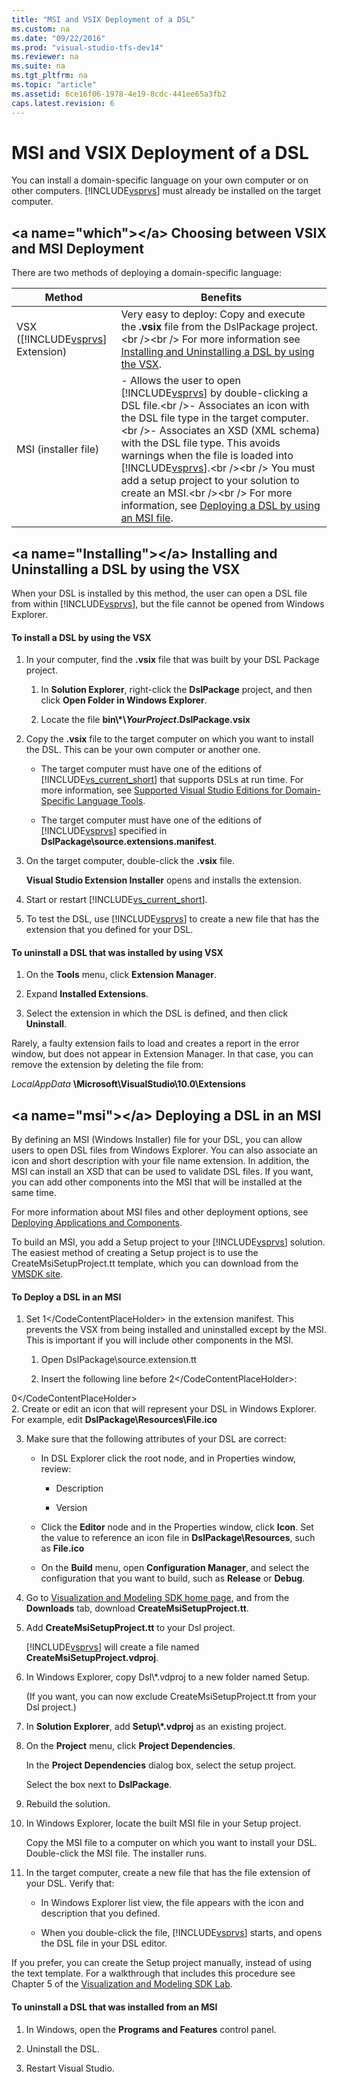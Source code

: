 ```yaml
---
title: "MSI and VSIX Deployment of a DSL"
ms.custom: na
ms.date: "09/22/2016"
ms.prod: "visual-studio-tfs-dev14"
ms.reviewer: na
ms.suite: na
ms.tgt_pltfrm: na
ms.topic: "article"
ms.assetid: 6ce16f06-1978-4e19-8cdc-441ee65a3fb2
caps.latest.revision: 6
---
```

# MSI and VSIX Deployment of a DSL
You can install a domain-specific language on your own computer or on other computers. [!INCLUDE[vsprvs](../vs140/includes/vsprvs_md.md)] must already be installed on the target computer.  
  
##  \<a name="which">\</a> Choosing between VSIX and MSI Deployment  
 There are two methods of deploying a domain-specific language:  
  
|Method|Benefits|  
|------------|--------------|  
|VSX ([!INCLUDE[vsprvs](../vs140/includes/vsprvs_md.md)] Extension)|Very easy to deploy: Copy and execute the **.vsix** file from the DslPackage project.\<br />\<br /> For more information see [Installing and Uninstalling a DSL by using the VSX](#Installing).|  
|MSI (installer file)|-   Allows the user to open [!INCLUDE[vsprvs](../vs140/includes/vsprvs_md.md)] by double-clicking a DSL file.\<br />-   Associates an icon with the DSL file type in the target computer.\<br />-   Associates an XSD (XML schema) with the DSL file type. This avoids warnings when the file is loaded into [!INCLUDE[vsprvs](../vs140/includes/vsprvs_md.md)].\<br />\<br /> You must add a setup project to your solution to create an MSI.\<br />\<br /> For more information, see [Deploying a DSL by using an MSI file](#msi).|  
  
##  \<a name="Installing">\</a> Installing and Uninstalling a DSL by using the VSX  
 When your DSL is installed by this method, the user can open a DSL file from within [!INCLUDE[vsprvs](../vs140/includes/vsprvs_md.md)], but the file cannot be opened from Windows Explorer.  
  
#### To install a DSL by using the VSX  
  
1.  In your computer, find the **.vsix** file that was built by your DSL Package project.  
  
    1.  In **Solution Explorer**, right-click the **DslPackage** project, and then click **Open Folder in Windows Explorer**.  
  
    2.  Locate the file **bin\\\*\\***YourProject***.DslPackage.vsix**  
  
2.  Copy the **.vsix** file to the target computer on which you want to install the DSL. This can be your own computer or another one.  
  
    -   The target computer must have one of the editions of [!INCLUDE[vs_current_short](../vs140/includes/vs_current_short_md.md)] that supports DSLs at run time. For more information, see [Supported Visual Studio Editions for Domain-Specific Language Tools](../vs140/supported-visual-studio-editions-for-visualization---modeling-sdk.md).  
  
    -   The target computer must have one of the editions of [!INCLUDE[vsprvs](../vs140/includes/vsprvs_md.md)] specified in **DslPackage\source.extensions.manifest**.  
  
3.  On the target computer, double-click the **.vsix** file.  
  
     **Visual Studio Extension Installer** opens and installs the extension.  
  
4.  Start or restart [!INCLUDE[vs_current_short](../vs140/includes/vs_current_short_md.md)].  
  
5.  To test the DSL, use [!INCLUDE[vsprvs](../vs140/includes/vsprvs_md.md)] to create a new file that has the extension that you defined for your DSL.  
  
#### To uninstall a DSL that was installed by using VSX  
  
1.  On the **Tools** menu, click **Extension Manager**.  
  
2.  Expand **Installed Extensions**.  
  
3.  Select the extension in which the DSL is defined, and then click **Uninstall**.  
  
 Rarely, a faulty extension fails to load and creates a report in the error window, but does not appear in Extension Manager. In that case, you can remove the extension by deleting the file from:  
  
 *LocalAppData* **\Microsoft\VisualStudio\10.0\Extensions**  
  
##  \<a name="msi">\</a> Deploying a DSL in an MSI  
 By defining an MSI (Windows Installer) file for your DSL, you can allow users to open DSL files from Windows Explorer. You can also associate an icon and short description with your file name extension. In addition, the MSI can install an XSD that can be used to validate DSL files. If you want, you can add other components into the MSI that will be installed at the same time.  
  
 For more information about MSI files and other deployment options, see [Deploying Applications and Components](../vs140/deploying-applications--services--and-components.md).  
  
 To build an MSI, you add a Setup project to your [!INCLUDE[vsprvs](../vs140/includes/vsprvs_md.md)] solution. The easiest method of creating a Setup project is to use the CreateMsiSetupProject.tt template, which you can download from the [VMSDK site](http://go.microsoft.com/fwlink/?LinkID=186128).  
  
#### To Deploy a DSL in an MSI  
  
1.  Set <CodeContentPlaceHolder>1\</CodeContentPlaceHolder> in the extension manifest. This prevents the VSX from being installed and uninstalled except by the MSI. This is important if you will include other components in the MSI.  
  
    1.  Open DslPackage\source.extension.tt  
  
    2.  Insert the following line before <CodeContentPlaceHolder>2\</CodeContentPlaceHolder>:  
  
<CodeContentPlaceHolder>0\</CodeContentPlaceHolder>  
2.  Create or edit an icon that will represent your DSL in Windows Explorer. For example, edit **DslPackage\Resources\File.ico**  
  
3.  Make sure that the following attributes of your DSL are correct:  
  
    -   In DSL Explorer click the root node, and in Properties window, review:  
  
        -   Description  
  
        -   Version  
  
    -   Click the **Editor** node and in the Properties window, click **Icon**. Set the value to reference an icon file in **DslPackage\Resources**, such as **File.ico**  
  
    -   On the **Build** menu, open **Configuration Manager**, and select the configuration that you want to build, such as **Release** or **Debug**.  
  
4.  Go to [Visualization and Modeling SDK home page](http://go.microsoft.com/fwlink/?LinkID=186128), and from the **Downloads** tab, download **CreateMsiSetupProject.tt**.  
  
5.  Add **CreateMsiSetupProject.tt** to your Dsl project.  
  
     [!INCLUDE[vsprvs](../vs140/includes/vsprvs_md.md)] will create a file named **CreateMsiSetupProject.vdproj**.  
  
6.  In Windows Explorer, copy Dsl\\*.vdproj to a new folder named Setup.  
  
     (If you want, you can now exclude CreateMsiSetupProject.tt from your Dsl project.)  
  
7.  In **Solution Explorer**, add **Setup\\\*.vdproj** as an existing project.  
  
8.  On the **Project** menu, click **Project Dependencies**.  
  
     In the **Project Dependencies** dialog box, select the setup project.  
  
     Select the box next to **DslPackage**.  
  
9. Rebuild the solution.  
  
10. In Windows Explorer, locate the built MSI file in your Setup project.  
  
     Copy the MSI file to a computer on which you want to install your DSL. Double-click the MSI file. The installer runs.  
  
11. In the target computer, create a new file that has the file extension of your DSL. Verify that:  
  
    -   In Windows Explorer list view, the file appears with the icon and description that you defined.  
  
    -   When you double-click the file, [!INCLUDE[vsprvs](../vs140/includes/vsprvs_md.md)] starts, and opens the DSL file in your DSL editor.  
  
 If you prefer, you can create the Setup project manually, instead of using the text template. For a walkthrough that includes this procedure see Chapter 5 of the [Visualization and Modeling SDK Lab](http://go.microsoft.com/fwlink/?LinkId=208878).  
  
#### To uninstall a DSL that was installed from an MSI  
  
1.  In Windows, open the **Programs and Features** control panel.  
  
2.  Uninstall the DSL.  
  
3.  Restart Visual Studio.